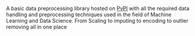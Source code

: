 A basic data preprocessing library hosted on [PyPI](https://pypi.org/project/preprocessing-tools/) with all the required data handling and preprocessing techniques used in the field of Machine Learning and Data Science.
From Scaling to imputing to encoding to outlier removing all in one place
